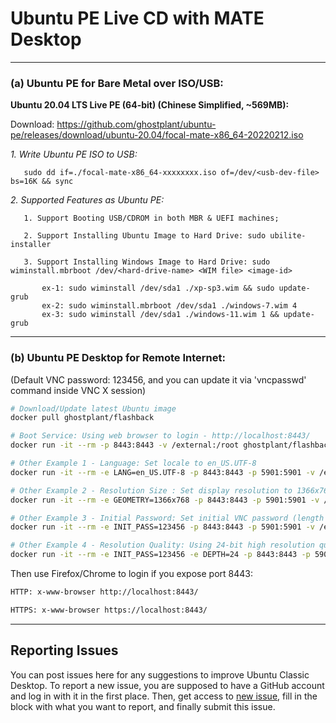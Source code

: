 # Ubuntu PE Live CD with MATE Desktop

------------------------------------------

### (a) Ubuntu PE for Bare Metal over ISO/USB:

**Ubuntu 20.04 LTS Live PE (64-bit) (Chinese Simplified, ~569MB):**

Download: https://github.com/ghostplant/ubuntu-pe/releases/download/ubuntu-20.04/focal-mate-x86_64-20220212.iso

   *1. Write Ubuntu PE ISO to USB:*

       sudo dd if=./focal-mate-x86_64-xxxxxxxx.iso of=/dev/<usb-dev-file> bs=16K && sync

   *2. Supported Features as Ubuntu PE:*
   
       1. Support Booting USB/CDROM in both MBR & UEFI machines;

       2. Support Installing Ubuntu Image to Hard Drive: sudo ubilite-installer

       3. Support Installing Windows Image to Hard Drive: sudo wiminstall.mbrboot /dev/<hard-drive-name> <WIM file> <image-id>
       
           ex-1: sudo wiminstall /dev/sda1 ./xp-sp3.wim && sudo update-grub
           ex-2: sudo wiminstall.mbrboot /dev/sda1 ./windows-7.wim 4
           ex-3: sudo wiminstall /dev/sda1 ./windows-11.wim 1 && update-grub

------------------------------------------


### (b) Ubuntu PE Desktop for Remote Internet:
(Default VNC password: 123456, and you can update it via 'vncpasswd' command inside VNC X session)

```sh
# Download/Update latest Ubuntu image
docker pull ghostplant/flashback

# Boot Service: Using web browser to login - http://localhost:8443/
docker run -it --rm -p 8443:8443 -v /external:/root ghostplant/flashback

# Other Example 1 - Language: Set locale to en_US.UTF-8
docker run -it --rm -e LANG=en_US.UTF-8 -p 8443:8443 -p 5901:5901 -v /external:/root ghostplant/flashback

# Other Example 2 - Resolution Size : Set display resolution to 1366x768
docker run -it --rm -e GEOMETRY=1366x768 -p 8443:8443 -p 5901:5901 -v /external:/root ghostplant/flashback

# Other Example 3 - Initial Password: Set initial VNC password (length of password must be between 6 to 8).
docker run -it --rm -e INIT_PASS=123456 -p 8443:8443 -p 5901:5901 -v /external:/root ghostplant/flashback

# Other Example 4 - Resolution Quality: Using 24-bit high resolution quality (Only recommended in high-bandwidth network)
docker run -it --rm -e INIT_PASS=123456 -e DEPTH=24 -p 8443:8443 -p 5901:5901 -v /external:/root ghostplant/flashback
```

Then use Firefox/Chrome to login if you expose port 8443:

```sh
HTTP: x-www-browser http://localhost:8443/

HTTPS: x-www-browser https://localhost:8443/
```

------------------------------------------

## Reporting Issues

You can post issues here for any suggestions to improve Ubuntu Classic Desktop. To report a new issue, you are supposed to have a GitHub account and log in with it in the first place. Then, get access to [new issue](https://github.com/ghostplant/ubuntu-classic/issues/new), fill in the block with what you want to report, and finally submit this issue.
